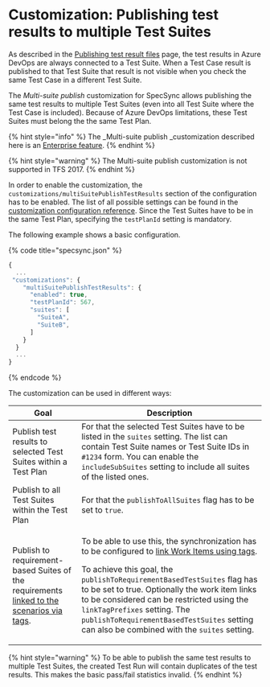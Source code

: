 # Customization: Publishing test results to multiple Test Suites

As described in the [Publishing test result files](publishing-test-result-files.md) page, the test results in Azure DevOps are always connected to a Test Suite. When a Test Case result is published to that Test Suite that result is not visible when you check the same Test Case in a different Test Suite.

The _Multi-suite publish_ customization for SpecSync allows publishing the same test results to multiple Test Suites (even into all Test Suite where the Test Case is included). Because of Azure DevOps limitations, these Test Suites must belong the the same Test Plan.

{% hint style="info" %}
The _Multi-suite publish _customization described here is an [Enterprise feature](../../licensing.md).
{% endhint %}

{% hint style="warning" %}
The Multi-suite publish customization is not supported in TFS 2017.
{% endhint %}

In order to enable the customization, the `customizations/multiSuitePublishTestResults` section of the configuration has to be enabled. The list of all possible settings can be found in the [customization configuration reference](../../reference/configuration/configuration-customizations.md). Since the Test Suites have to be in the same Test Plan, specifying the `testPlanId` setting is mandatory.

The following example shows a basic configuration.

{% code title="specsync.json" %}
```javascript
{
  ...
 "customizations": {
    "multiSuitePublishTestResults": {
      "enabled": true,
      "testPlanId": 567,
      "suites": [
        "SuiteA",
        "SuiteB",
      ]
    }
  }
  ...
}
```
{% endcode %}

The customization can be used in different ways:

| Goal                                                                                                                                                            | Description                                                                                                                                                                                                                                                                                                                                                                                                                                                                                                                                    |
| --------------------------------------------------------------------------------------------------------------------------------------------------------------- | ---------------------------------------------------------------------------------------------------------------------------------------------------------------------------------------------------------------------------------------------------------------------------------------------------------------------------------------------------------------------------------------------------------------------------------------------------------------------------------------------------------------------------------------------- |
| Publish test results to selected Test Suites within a Test Plan                                                                                                 | For that the selected Test Suites have to be listed in the `suites` setting. The list can contain Test Suite names or Test Suite IDs in `#1234` form. You can enable the `includeSubSuites` setting to include all suites of the listed ones.                                                                                                                                                                                                                                                                                                  |
| Publish to all Test Suites within the Test Plan                                                                                                                 | For that the `publishToAllSuites` flag has to be set to `true`.                                                                                                                                                                                                                                                                                                                                                                                                                                                                                |
| Publish to requirement-based Suites of the requirements [linked to the scenarios via tags](../common-synchronization-features/linking-work-items-with-tags.md). | <p>To be able to use this, the synchronization has to be configured to <a href="../common-synchronization-features/linking-work-items-with-tags.md">link Work Items using tags</a>.</p><p>To achieve this goal, the <code>publishToRequirementBasedTestSuites</code> flag has to be set to true. Optionally the work item links to be considered can be restricted using the <code>linkTagPrefixes</code> setting. The <code>publishToRequirementBasedTestSuites</code> setting can also be combined with the <code>suites</code> setting.</p> |

{% hint style="warning" %}
To be able to publish the same test results to multiple Test Suites, the created Test Run will contain duplicates of the test results. This makes the basic pass/fail statistics invalid.
{% endhint %}
